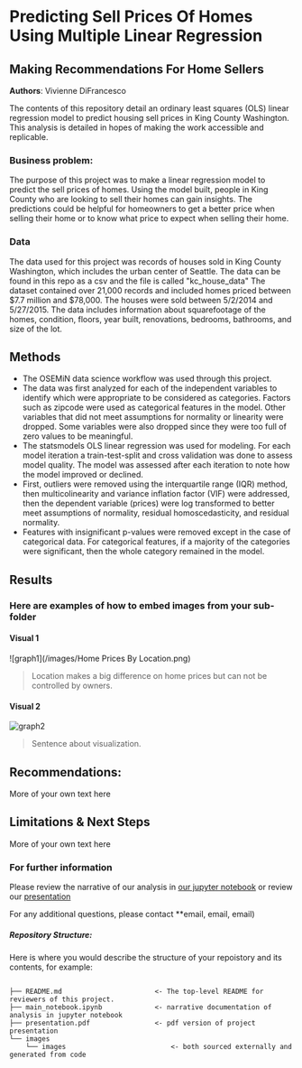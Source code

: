 # Predicting Sell Prices Of Homes Using Multiple Linear Regression
## Making Recommendations For Home Sellers

**Authors**: Vivienne DiFrancesco

The contents of this repository detail an ordinary least squares (OLS) linear regression model to predict housing sell prices in King County Washington. This analysis is detailed in hopes of making the work accessible and replicable.


### Business problem:

The purpose of this project was to make a linear regression model to predict the sell prices of homes. Using the model built, people in King County who are looking to sell their homes can gain insights. The predictions could be helpful for homeowners to get a better price when selling their home or to know what price to expect when selling their home.


### Data
The data used for this project was records of houses sold in King County Washington, which includes the urban center of Seattle. The data can be found in this repo as a csv and the file is called "kc_house_data" The dataset contained over 21,000 records and included homes priced between $7.7 million  and $78,000. The houses were sold between 5/2/2014 and 5/27/2015. The data includes information about squarefootage of the homes, condition, floors, year built, renovations, bedrooms, bathrooms, and size of the lot. 


## Methods
- The OSEMiN data science workflow was used through this project.
- The data was first analyzed for each of the independent variables to identify which were appropriate to be considered as categories. Factors such as zipcode were used as categorical features in the model. Other variables that did not meet assumptions for normality or linearity were dropped. Some variables were also dropped since they were too full of zero values to be meaningful. 
- The statsmodels OLS linear regression was used for modeling. For each model iteration a train-test-split and cross validation was done to assess model quality. The model was assessed after each iteration to note how the model improved or declined.
- First, outliers were removed using the interquartile range (IQR) method, then multicolinearity and variance inflation factor (VIF) were addressed, then the dependent variable (prices) were log transformed to better meet assumptions of normality, residual homoscedasticity, and residual normality. 
- Features with insignificant p-values were removed except in the case of categorical data. For categorical features, if a majority of the categories were significant, then the whole category remained in the model. 

## Results

### Here are examples of how to embed images from your sub-folder


#### Visual 1
![graph1](/images/Home Prices By Location.png)
> Location makes a big difference on home prices but can not be controlled by owners.

#### Visual 2
![graph2](./images/visual2.png)
> Sentence about visualization.


## Recommendations:

More of your own text here


## Limitations & Next Steps

More of your own text here


### For further information
Please review the narrative of our analysis in [our jupyter notebook](./main_notebook.ipynb) or review our [presentation](./SampleProjectSlides.pdf)

For any additional questions, please contact **email, email, email)


##### Repository Structure:

Here is where you would describe the structure of your repoistory and its contents, for example:

```

├── README.md                       <- The top-level README for reviewers of this project.
├── main_notebook.ipynb             <- narrative documentation of analysis in jupyter notebook
├── presentation.pdf                <- pdf version of project presentation
└── images
    └── images                          <- both sourced externally and generated from code

```
